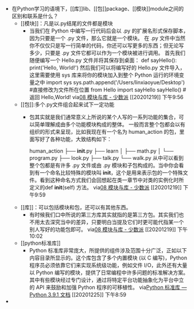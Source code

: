 - 在Python学习的语境下，[[库]]lib、[[包]]package、[[模块]]module之间的区别和联系是什么？
    - [[模块]]：凡是以.py结尾的文件都是模块
        - 当我们在 Python 中编写一行代码后会以 .py 的扩展名形式保存脚本，因为只要是一个 .py 文件，那么它就是一个模块。
          在 .py 文件中当然你不仅仅只是写一行简单的代码，你还可以写更多的东西；但无论写多少，只要是 .py 文件它都可以作为一个模块被进行调用。
          首先我们随便编写一个 Hello.py 文件并将其保存到桌面：
          def sayHello():
              print('Hello, World!')
          然后我们可以将编写好的 Hello.py 文件导入，这里需要使用 sys 库来将你的模块加入到整个 Python 运行的环境变量之中
          import sys
          sys.path.append('/Users/linxiaoyue/Desktop') #直接修改为文件所在位置
          from Hello import sayHello
          sayHello() #返回 Hello,World!
          via[08 模块与库 - 少数派](https://sspai.com/post/62662)
          [[20201219]] 下午9:56
    - [[包]]:多个.py文件组合起来试下一定功能
        - 包其实就是我们通常意义上所说的某个人写的一系列功能的集合，可以简单理解成由多个功能模块构成的整体。
          一般而言整个包都会以有组织的形式来呈现，比如我现在有一个名为 human_action 的包，里面写好了各种功能，大致结构如下：
          
          human_action
          ├── __init__.py
          ├── learn
          │   ├── math.py
          │   └── program.py
          ├── look.py
          ├── talk.py
          └── walk.py
          从中可以看到整个包都是有许多 .py 文件或由 .py 模块和子包构成的。当中你会看到有一个命名比较特殊的模块叫 __init__，这个是用来表示包的一个特殊文件。看到这种命名方式我们会回想起在类一章节中对类的实例化时所定义的def __init__(self) 方法。
          via[08 模块与库 - 少数派](https://sspai.com/post/62662)
          [[20201219]] 下午9:59
    - [[库]]：可以包括模块和包，还可以有其他东西。
        - 有时候我们口中所说的第三方库其实就指的是第三方包。其实我们也不用太去深究当中的差异，只要明白当提及它们时更可能代指某一个别人写好的功能包即可。
          via[08 模块与库 - 少数派](https://sspai.com/post/62662)
          [[20201219]] 下午10:02
    - [[python标准库]]
        - Python 标准库非常庞大，所提供的组件涉及范围十分广泛，正如以下内容目录所显示的。这个库包含了多个内置模块 (以 C 编写)，Python 程序员必须依靠它们来实现系统级功能，例如文件 I/O，此外还有大量以 Python 编写的模块，提供了日常编程中许多问题的标准解决方案。其中有些模块经过专门设计，通过将特定平台功能抽象化为平台中立的 API 来鼓励和加强 Python 程序的可移植性。
          via[Python 标准库 — Python 3.9.1 文档](https://docs.python.org/zh-cn/3/library/index.html)
          [[20201225]] 下午8:59
- 
